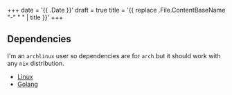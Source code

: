 +++
date = '{{ .Date }}'
draft = true
title = '{{ replace .File.ContentBaseName "-" " " | title }}'
+++

## Dependencies 
I'm an `archlinux` user so dependencies are for `arch` but it should work with any `nix` distribution.
- [Linux](https://wiki.archlinux.org/title/Installation_guide)
- [Golang](https://go.dev/doc/install)